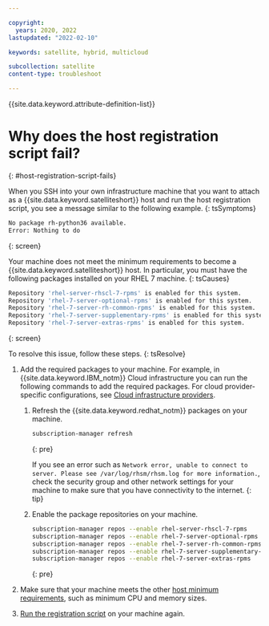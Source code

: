 ```yaml
---

copyright:
  years: 2020, 2022
lastupdated: "2022-02-10"

keywords: satellite, hybrid, multicloud

subcollection: satellite
content-type: troubleshoot

---
```


{{site.data.keyword.attribute-definition-list}}

# Why does the host registration script fail?
{: #host-registration-script-fails}


When you SSH into your own infrastructure machine that you want to attach as a {{site.data.keyword.satelliteshort}} host and run the host registration script, you see a message similar to the following example.
{: tsSymptoms}

```sh
No package rh-python36 available.
Error: Nothing to do
```
{: screen}


Your machine does not meet the minimum requirements to become a {{site.data.keyword.satelliteshort}} host. In particular, you must have the following packages installed on your RHEL 7 machine.
{: tsCauses}

```sh
Repository 'rhel-server-rhscl-7-rpms' is enabled for this system.
Repository 'rhel-7-server-optional-rpms' is enabled for this system.
Repository 'rhel-7-server-rh-common-rpms' is enabled for this system.
Repository 'rhel-7-server-supplementary-rpms' is enabled for this system.
Repository 'rhel-7-server-extras-rpms' is enabled for this system.
```
{: screen}

To resolve this issue, follow these steps.
{: tsResolve}

1. Add the required packages to your machine. For example, in {{site.data.keyword.IBM_notm}} Cloud infrastructure you can run the following commands to add the required packages. For cloud provider-specific configurations, see [Cloud infrastructure providers](/docs/satellite?topic=satellite-infrastructure-plan).
    1. Refresh the {{site.data.keyword.redhat_notm}} packages on your machine.
        ```sh
        subscription-manager refresh
        ```
        {: pre}

        If you see an error such as `Network error, unable to connect to server. Please see /var/log/rhsm/rhsm.log for more information.`, check the security group and other network settings for your machine to make sure that you have connectivity to the internet.
        {: tip}

    2. Enable the package repositories on your machine.
        ```sh
        subscription-manager repos --enable rhel-server-rhscl-7-rpms
        subscription-manager repos --enable rhel-7-server-optional-rpms
        subscription-manager repos --enable rhel-7-server-rh-common-rpms
        subscription-manager repos --enable rhel-7-server-supplementary-rpms
        subscription-manager repos --enable rhel-7-server-extras-rpms
        ```
        {: pre}

2. Make sure that your machine meets the other [host minimum requirements](/docs/satellite?topic=satellite-host-reqs), such as minimum CPU and memory sizes.
3. [Run the registration script](/docs/satellite?topic=satellite-attach-hosts) on your machine again.


